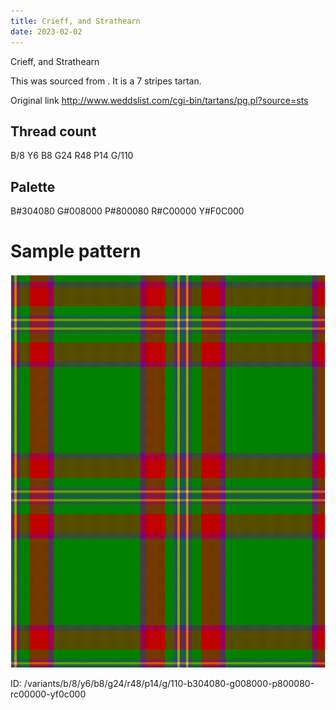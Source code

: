 ```yaml
---
title: Crieff, and Strathearn
date: 2023-02-02
---
```

Crieff, and Strathearn

This was sourced from <no value>.  It is a 7 stripes tartan.

Original link http://www.weddslist.com/cgi-bin/tartans/pg.pl?source=sts

## Thread count
B/8 Y6 B8 G24 R48 P14 G/110

## Palette
B#304080 G#008000 P#800080 R#C00000 Y#F0C000

# Sample pattern

![Tartan detail](tartan.png "B/8 Y6 B8 G24 R48 P14 G/110 tartan")

ID: /variants/b/8/y6/b8/g24/r48/p14/g/110-b304080-g008000-p800080-rc00000-yf0c000